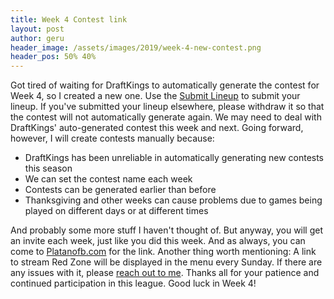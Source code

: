 ```yaml
---
title: Week 4 Contest link
layout: post
author: geru
header_image: /assets/images/2019/week-4-new-contest.png
header_pos: 50% 40%
---
```

Got tired of waiting for DraftKings to automatically generate the contest for Week 4, so I created a new one. Use the [Submit Lineup](https://www.draftkings.com/draft/contest/77132994) to submit your lineup. If you've submitted your lineup elsewhere, please withdraw it so that the contest will not automatically generate again. We may need to deal with DraftKings' auto-generated contest this week and next. Going forward, however, I will create contests manually because:

* DraftKings has been unreliable in automatically generating new contests this season
* We can set the contest name each week
* Contests can be generated earlier than before
* Thanksgiving and other weeks can cause problems due to games being played on different days or at different times

And probably some more stuff I haven't thought of. But anyway, you will get an invite each week, just like you did this week. And as always, you can come to [Platanofb.com](https://platanofb.com) for the link. Another thing worth mentioning: A link to stream Red Zone will be displayed in the menu every Sunday. If there are any issues with it, please [reach out to me](/assets/images/carlos-limardo.vcf). Thanks all for your patience and continued participation in this league. Good luck in Week 4!
